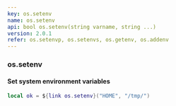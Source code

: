 ```yaml
---
key: os.setenv
name: os.setenv
api: bool os.setenv(string varname, string ...)
version: 2.0.1
refer: os.setenvp, os.setenvs, os.getenv, os.addenv
---
```


### os.setenv

#### Set system environment variables

```lua
local ok = ${link os.setenv}("HOME", "/tmp/")
```
